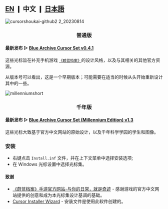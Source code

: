 ## [EN](https://github.com/makipom/BlueArchive-Cursors/blob/main/README.md) ❙ 中文 ❙ [日本語](https://github.com/makipom/BlueArchive-Cursors/blob/main/README_jp.md)

![cursorshoukai-github2 2_20230814](https://github.com/makipom/BlueArchive-Cursors/assets/118981482/0bd49a85-cecb-4559-b06d-7b1e3f43427c)

### <p align="center"> <b> 普通版 </b> </p>
#### 最新发布 ▷ [Blue Archive Cursor Set v0.4.1](https://github.com/makipom/BlueArchive-Cursors/releases/tag/v0.4.1)
这些光标旨在补充手机游戏 [`《碧蓝档案》`](https://bluearchive-cn.com/)的设计风格，以及与其相关的其他官方资源。

从版本号可以看出，这是一个早期版本；可能需要在适当的时候从头开始重新设计其中的一些。


![millenniumshort](https://github.com/makipom/BlueArchive-Cursors/assets/118981482/d90c5c6c-01a4-4f19-b8c2-f6332d2ee39a)
### <p align="center"> <b> 千年版 </b> </p>
#### 最新发布 ▷ [Blue Archive Cursor Set (Millennium Edition) v1.3](https://github.com/makipom/BlueArchive-Cursors/releases/tag/millennium-1.3)
这些光标大致基于官方中文网站的原始设计，以及千年科学学园的学生和图像。

### 安装
* 右键点击 `Install.inf` 文件，并在上下文菜单中选择安装选项;
* 在 Windows 光标设置中选择光标集。

#### 致谢
* [《蔚蓝档案》手游官方网站-与你的日常，就是奇迹](https://bluearchive-cn.com) - 感谢游戏的官方中文网站提供的创意和成为本光标集设计基调的基础。 
* [Cursor Installer Wizard](https://github.com/iamtalhaasghar/windows-mouse-cursor-installer-wizard) - 安装文件是使用此软件创建的。
